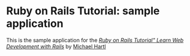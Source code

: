 # Ruby on Rails Tutorial: sample application

This is the sample application for the
[*Ruby on Rails Tutorial"
Learn Web Development with Rails*](http://www.railstutorial.org/)
by [Michael Hartl](http://www.michaelhartl.com)
